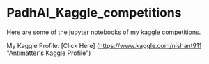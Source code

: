 # PadhAI_Kaggle_competitions

Here are some of the jupyter notebooks of my kaggle competitions.

My Kaggle Profile: 
[Click Here] (https://www.kaggle.com/nishant911 "Antimatter's Kaggle Profile")

